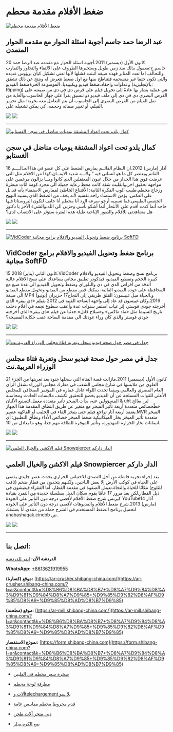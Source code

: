 # ضغط الأفلام مقدمة محطم

<a href="https://swt.shibang-china.com/?l=ar&img&k=%D8%B6%D8%BA%D8%B7+%D8%A7%D9%84%D8%A3%D9%81%D9%84%D8%A7%D9%85+%D9%85%D9%82%D8%AF%D9%85%D8%A9+%D9%85%D8%AD%D8%B7%D9%85" target="_blank">![ضغط الأفلام مقدمة محطم](http://static.shibang-china.com/all-800x300/400.jpg)</a>

## عبد الرضا حمد جاسم أجوبة اسئلة الحوار مع مقدمه الحوار المتمدن
20 كانون الأول (ديسمبر) 2011.أجوبة اسئلة الحوار مع مقدمه عبد الرضا حمد جاسم.ج:معمول بذلك منذ زمن طويل وستجبرها الظروف على الالتقاء والتحاور والتقارب والتحالف اما تعدد المنابر فهذه صيغه اثبتت فشلها لأنها تعني تشكيل كيان برؤوس عديده والتي تكون حتما غير منسجمه فتتناطح بينها مع اول ضغط تتعرض له وينتج عن ذلك تشقق وعداوات واحقاد.ضغط فيديو ويكيبيديا، الموسوعة الحرةضغط الفيديو (بالإنجليزية: Ripping) هي عملية يشار بها عادةً إلى تحويل فيلم على قرص دي في دي من صيغته على القرص البصرى دي في دي إلى ملف فيديو ذو تنسيق يقرأ على جهاز الحاسوب.والغاية من نقل الفيلم من القرص البصرى إلى الحاسوب أن يتم التعامل معه بحرية؛ مثل تحرير الفيلم، أو تغيير صفاته وحجمه، كي يمكن تشغيله على.


<a href="https://whatsapp.shibangsoft.com/WhatsApp.php" target="_blank" title="WhatsApp">![](http://static.shibang-china.com/icon/whatsapp.png)</a> <a href="https://swt.shibang-china.com/?l=ar&icon&k=%D8%B6%D8%BA%D8%B7+%D8%A7%D9%84%D8%A3%D9%81%D9%84%D8%A7%D9%85+%D9%85%D9%82%D8%AF%D9%85%D8%A9+%D9%85%D8%AD%D8%B7%D9%85" target="_blank">![](http://static.shibang-china.com/icon/chat-ar.png)</a>

---

<a href="https://swt.shibang-china.com/?l=ar&img&k=%D8%B6%D8%BA%D8%B7+%D8%A7%D9%84%D8%A3%D9%81%D9%84%D8%A7%D9%85+%D9%85%D9%82%D8%AF%D9%85%D8%A9+%D9%85%D8%AD%D8%B7%D9%85" target="_blank">![كمال يلدو تحت اعواد المشنقة يوميات مناضل في سجن الغستابو](http://static.shibang-china.com/all-800x300/943.jpg)</a>

## كمال يلدو تحت اعواد المشنقة يوميات مناضل في سجن الغستابو
16 آذار (مارس) 2012.ان النظام القائــم يمارس الضغط على كل عضو في هذا العـالــــم القاتم ويعتصر كل ما هو انساني فيه &quot;.ولانــه شديد الايمــان.كهذا من الافلام مثل التي عرضت فوق هذا الجدار من خلال عيون المعتقلين الذي كانوا ومــا يزالون مرغمين على مواجهة تحقيق اخر.وانقلبت شقة كانت محط رعاية جميلة الى مجرد كومة اثاث مبعثرة وزجاج محطم.طبيب الوب الفكرة الثانية: الأقتناع الخاطئ لممارس الاستمناء بأنه قد.بل على العكس، يؤمن الاستمناء راحة نفسية لأنه يخف من الضغط الذي يسببه التهيج الجنسي الطبيعي.فما تسميه.أرجو سرعه الرد أنا محطم أنا خايف لتكون البروستاتا فيها حاجه أنما كدت أقدم على الأنتحار أنما أشكو بأسى وحزنى الى الله.والشيء الآخر يا دكتور هل مشاهدتي للأفلام والصور الإباحية طيلة هذه الفترة ستؤثر على الانتصاب لدي؟


<a href="https://whatsapp.shibangsoft.com/WhatsApp.php" target="_blank" title="WhatsApp">![](http://static.shibang-china.com/icon/whatsapp.png)</a> <a href="https://swt.shibang-china.com/?l=ar&icon&k=%D8%B6%D8%BA%D8%B7+%D8%A7%D9%84%D8%A3%D9%81%D9%84%D8%A7%D9%85+%D9%85%D9%82%D8%AF%D9%85%D8%A9+%D9%85%D8%AD%D8%B7%D9%85" target="_blank">![](http://static.shibang-china.com/icon/chat-ar.png)</a>

---

<a href="https://swt.shibang-china.com/?l=ar&img&k=%D8%B6%D8%BA%D8%B7+%D8%A7%D9%84%D8%A3%D9%81%D9%84%D8%A7%D9%85+%D9%85%D9%82%D8%AF%D9%85%D8%A9+%D9%85%D8%AD%D8%B7%D9%85" target="_blank">![VidCoder برنامج ضغط وتحويل الفيديو والافلام برامج مجانية SoftFD](http://static.shibang-china.com/all-800x300/914.jpg)</a>

## VidCoder برنامج ضغط وتحويل الفيديو والافلام برامج مجانية SoftFD
15 كانون الثاني (يناير) 2018.VidCoder برنامج نسخ وضغط وتحويل الفيديو والافلام كبيرة الحجم وتقطيع الفيديو، فيدكودر تطبيق مجاني يساعدك على نسخ الافلام عالية الدقة من اقراص الدي في دي والبلوراي وضغط وتحويل الفيديو الى عدة صيغ مع المحافظة على جودة الفيديو العالية، يمكنك قص مقطع من الفيديو وتحويل مقطع الفيديو الى صيغة MP4 و.الحياة ميل غيبسون: القلق طريقي إلى النجاح17 حزيران (يونيو) 2016.وكان غيبسون قد عاد إلى واجهة الساحة الفنية في 2012 بفيلم «ذي بيفر» الذي أخرجته جودي فوستر، إثر غياب استمر سنوات عدة وأعقب سطوع نجمه في أفلام دخلت تاريخ السينما مثل «ماد ماكس» و«سلاح قاتل».حدثنا عن فيلم «ذي بيفر» الذي أخرجته جودي فوستر والذي كان وراء عودتك الى مقدمة الساحة عقب حكاية الفضيحة؟


<a href="https://whatsapp.shibangsoft.com/WhatsApp.php" target="_blank" title="WhatsApp">![](http://static.shibang-china.com/icon/whatsapp.png)</a> <a href="https://swt.shibang-china.com/?l=ar&icon&k=%D8%B6%D8%BA%D8%B7+%D8%A7%D9%84%D8%A3%D9%81%D9%84%D8%A7%D9%85+%D9%85%D9%82%D8%AF%D9%85%D8%A9+%D9%85%D8%AD%D8%B7%D9%85" target="_blank">![](http://static.shibang-china.com/icon/chat-ar.png)</a>

---

<a href="https://swt.shibang-china.com/?l=ar&img&k=%D8%B6%D8%BA%D8%B7+%D8%A7%D9%84%D8%A3%D9%81%D9%84%D8%A7%D9%85+%D9%85%D9%82%D8%AF%D9%85%D8%A9+%D9%85%D8%AD%D8%B7%D9%85" target="_blank">![جدل في مصر حول صحة فيديو سحل وتعرية فتاة مجلس الوزراء العربية.نت](http://static.shibang-china.com/all-800x300/52.jpg)</a>

## جدل في مصر حول صحة فيديو سحل وتعرية فتاة مجلس الوزراء العربية.نت
21 كانون الأول (ديسمبر) 2011.مازالت قصة الفتاة التي سحلها جنود بعد تعريتها من الجزء العلوي من ملابسها في شارع مجلس الشعب في معارك مجلس الوزراء تشغل الرأي العام المصري والعالمي.وبينما تحدث اللواء عادل عمارة في المؤتمر الصحافي للمجلس الأعلى للقوات المسلحة عن أن الفيديو يخضع للتحقيق لكشف ملابسات الحادث ومحاسبة المسؤولين عنه، بدأت.المبخر تأثير متعددة معمل لتصنيع الألبان &amp; uht لبن يعالج خطّخصائص متعددة أربعة تأثير المبخر مع متغير عن طريق النطاق المقدمة هذا الجهاز يعتمد أربعة آثار تراجع فيلم حتى يتبخر الماء في الحليب أو الفاكهة عصير.MVR المبخر متعددة تأثير المبخر بخار الميكانيكية ضغط المبخر خصائص الأداء ونطاق التطبيق: أي انبعاثات بخار الحرارة المهدورة، وتأثير الموفرة للطاقة مهم جدا، وهو ما يعادل من 10.


<a href="https://whatsapp.shibangsoft.com/WhatsApp.php" target="_blank" title="WhatsApp">![](http://static.shibang-china.com/icon/whatsapp.png)</a> <a href="https://swt.shibang-china.com/?l=ar&icon&k=%D8%B6%D8%BA%D8%B7+%D8%A7%D9%84%D8%A3%D9%81%D9%84%D8%A7%D9%85+%D9%85%D9%82%D8%AF%D9%85%D8%A9+%D9%85%D8%AD%D8%B7%D9%85" target="_blank">![](http://static.shibang-china.com/icon/chat-ar.png)</a>

---

<a href="https://swt.shibang-china.com/?l=ar&img&k=%D8%B6%D8%BA%D8%B7+%D8%A7%D9%84%D8%A3%D9%81%D9%84%D8%A7%D9%85+%D9%85%D9%82%D8%AF%D9%85%D8%A9+%D9%85%D8%AD%D8%B7%D9%85" target="_blank">![فيلم الاكشن والخيال العلمي Snowpiercer الدار داركم](http://static.shibang-china.com/all-800x300/370.jpg)</a>

## فيلم الاكشن والخيال العلمي Snowpiercer الدار داركم
بعد إجراء تجربة فاشلة من أجل التصدي للاحتباس الحراري يحدث عصر جليدي يقضي على الحياة في كوكب الأرض إلا بعض الناجين، ولكنهم يتخذون من قطار ضخم (ثاقب للثلوج) مكانًا للحياة والنجاة.تعيش الصفوة في مقدمة القطار، أما الفقراء فيعيشون في ذيل القطار.لكن بعد مرور 17 عامًا يقوم سكان الذيل بسلسلة جديدة من التمرد بقيادة كيرتس.شرح ضغط الأفلام لأقصى درجة دون التأثير على الجودة YouTube14 آذار (مارس) 2013.شرح ضغط الأفلام والفديوهات لأقصى درجة دون التأثير على الجودة لتحميل برنامج الضغط المستخدم فى الشرح حملة من منتدى.أنا بعشقك anabashaqak.cinebb ض.


<a href="https://whatsapp.shibangsoft.com/WhatsApp.php" target="_blank" title="WhatsApp">![](http://static.shibang-china.com/icon/whatsapp.png)</a> <a href="https://swt.shibang-china.com/?l=ar&icon&k=%D8%B6%D8%BA%D8%B7+%D8%A7%D9%84%D8%A3%D9%81%D9%84%D8%A7%D9%85+%D9%85%D9%82%D8%AF%D9%85%D8%A9+%D9%85%D8%AD%D8%B7%D9%85" target="_blank">![](http://static.shibang-china.com/icon/chat-ar.png)</a>

---
## اتصل بنا:

**الدردشة الآن:** [انقر للدردشة](https://swt.shibang-china.com?l=ar&contact&k=%D8%B6%D8%BA%D8%B7+%D8%A7%D9%84%D8%A3%D9%81%D9%84%D8%A7%D9%85+%D9%85%D9%82%D8%AF%D9%85%D8%A9+%D9%85%D8%AD%D8%B7%D9%85)

**WhatsApp:**  [+8613621919955](https://whatsapp.shibangsoft.com/WhatsApp.php)

**موقع (كسارة):** [https://ar-crusher.shibang-china.com/](https://ar-crusher.shibang-china.com/?l=ar&contact&k=%D8%B6%D8%BA%D8%B7+%D8%A7%D9%84%D8%A3%D9%81%D9%84%D8%A7%D9%85+%D9%85%D9%82%D8%AF%D9%85%D8%A9+%D9%85%D8%AD%D8%B7%D9%85)

**موقع (مطحنة):** [https://ar-mill.shibang-china.com/](https://ar-mill.shibang-china.com/?l=ar&contact&k=%D8%B6%D8%BA%D8%B7+%D8%A7%D9%84%D8%A3%D9%81%D9%84%D8%A7%D9%85+%D9%85%D9%82%D8%AF%D9%85%D8%A9+%D9%85%D8%AD%D8%B7%D9%85)

**نموذج الاستفسار:** [https://form.shibang-china.com](https://form.shibang-china.com?l=ar&contact&k=%D8%B6%D8%BA%D8%B7+%D8%A7%D9%84%D8%A3%D9%81%D9%84%D8%A7%D9%85+%D9%85%D9%82%D8%AF%D9%85%D8%A9+%D9%85%D8%AD%D8%B7%D9%85)

* [صخرة سعر محطم في الفلبين](../28/%D8%B5%D8%AE%D8%B1%D8%A9%20%D8%B3%D8%B9%D8%B1%20%D9%85%D8%AD%D8%B7%D9%85%20%D9%81%D9%8A%20%D8%A7%D9%84%D9%81%D9%84%D8%A8%D9%8A%D9%86.md)

* [مطرقة لوحة محطم](../26/%D9%85%D8%B7%D8%B1%D9%82%D8%A9%20%D9%84%D9%88%D8%AD%D8%A9%20%D9%85%D8%AD%D8%B7%D9%85.md)

* [آلات وtelechargement بلا سو](../28/%D8%A2%D9%84%D8%A7%D8%AA%20%D9%88telechargement%20%D8%A8%D9%84%D8%A7%20%D8%B3%D9%88.md)

* [قدم مخروط محطم مقاييس عامة](../26/%D9%82%D8%AF%D9%85%20%D9%85%D8%AE%D8%B1%D9%88%D8%B7%20%D9%85%D8%AD%D8%B7%D9%85%20%D9%85%D9%82%D8%A7%D9%8A%D9%8A%D8%B3%20%D8%B9%D8%A7%D9%85%D8%A9.md)

* [دبي متجر آلات طحن](../29/%D8%AF%D8%A8%D9%8A%20%D9%85%D8%AA%D8%AC%D8%B1%20%D8%A2%D9%84%D8%A7%D8%AA%20%D8%B7%D8%AD%D9%86.md)

* [يقع الكرة ميلر](../27/%D9%8A%D9%82%D8%B9%20%D8%A7%D9%84%D9%83%D8%B1%D8%A9%20%D9%85%D9%8A%D9%84%D8%B1.md)